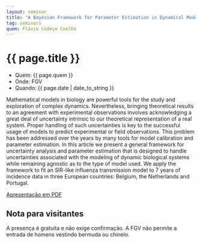 ```yaml
---
layout: seminar
title: "A Bayesian Framework for Parameter Estimation in Dynamical Models"
tag: seminars
quem: Flávio Codeço Coelho  
---
```


# {{ page.title }}

- Quem:  {{ page.quem }}
- Onde:  FGV
- Quando: {{ page.date | date_to_string }}

Mathematical models in biology are powerful tools for the study and
exploration of complex dynamics. Nevertheless, bringing theoretical
results to an agreement with experimental observations involves
acknowledging a great deal of uncertainty intrinsic to our theoretical
representation of a real system. Proper handling of such uncertainties
is key to the successful usage of models to predict experimental or
field observations. This problem has been addressed over the years by
many tools for model calibration and parameter estimation. In this
article we present a general framework for uncertainty analysis and
parameter estimation that is designed to handle uncertainties
associated with the modeling of dynamic biological systems while
remaining agnostic as to the type of model used. We apply the
framework to fit an SIR-like influenza transmission model to 7 years
of incidence data in three European countries: Belgium, the
Netherlands and Portugal.

[Apresentação em PDF](https://docs.google.com/viewer?a=v&pid=gmail&attid=0.1&thid=1337eee646ba50a9&mt=application/pdf&url=https://mail.google.com/mail/?ui%3D2%26ik%3D6adfcc2a16%26view%3Datt%26th%3D1337eee646ba50a9%26attid%3D0.1%26disp%3Dsafe%26realattid%3Df_guppf88w0%26zw&sig=AHIEtbSaHS59ZF9Oi8yW9pFEmjU-K8C6tA)

## Nota para visitantes

A presença é gratuíta e não exige confirmação. A FGV não permite a
entrada de homens vestindo bermuda ou chinelo.
